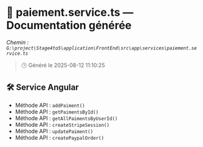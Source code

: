 # 📄 paiement.service.ts — Documentation générée
*Chemin : `G:\project\Stage4to5\application\FrontEnd\src\app\services\paiement.service.ts`*

> 🕒 Généré le 2025-08-12 11:10:25

## 🛠️ Service Angular
- Méthode API : `addPaiment()`
- Méthode API : `getPaimentsById()`
- Méthode API : `getAllPaimentsByUserId()`
- Méthode API : `createStripeSession()`
- Méthode API : `updatePaiment()`
- Méthode API : `createPaypalOrder()`
